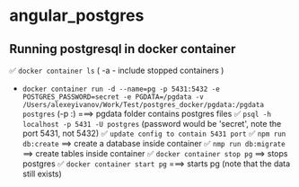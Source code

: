# angular_postgres

Running postgresql in docker container
-------
:white_check_mark: `docker container ls` ( -a - include stopped containers )
- `docker container run -d --name=pg -p 5431:5432 -e POSTGRES_PASSWORD=secret -e PGDATA=/pgdata -v /Users/alexeyivanov/Work/Test/postgres_docker/pgdata:/pgdata postgres` (-p <host machine free port>:<container port>)
===> pgdata folder contains postgres files
:white_check_mark: `psql -h localhost -p 5431 -U postgres` (password would be 'secret', note the port 5431, not 5432)
:white_check_mark: `update config to contain 5431 port`
:white_check_mark: `npm run db:create` ==> create a database inside container
:white_check_mark: `nmp run db:migrate` ==> create tables inside container
:white_check_mark: `docker container stop pg` ==> stops postgres
:white_check_mark: `docker container start pg` ===> starts pg (note that the data still exists)
  
  

